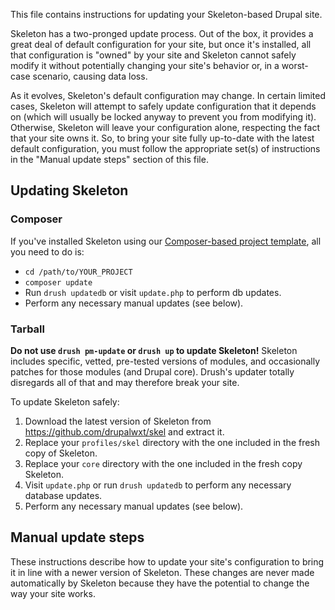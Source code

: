 This file contains instructions for updating your Skeleton-based Drupal site.

Skeleton has a two-pronged update process. Out of the box, it provides a great
deal of default configuration for your site, but once it's installed, all that
configuration is "owned" by your site and Skeleton cannot safely modify it
without potentially changing your site's behavior or, in a worst-case scenario,
causing data loss.

As it evolves, Skeleton's default configuration may change. In certain limited
cases, Skeleton will attempt to safely update configuration that it depends on
(which will usually be locked anyway to prevent you from modifying it).
Otherwise, Skeleton will leave your configuration alone, respecting the fact
that your site owns it. So, to bring your site fully up-to-date with the latest
default configuration, you must follow the appropriate set(s) of instructions in
the "Manual update steps" section of this file.

## Updating Skeleton

### Composer
If you've installed Skeleton using our
[Composer-based project template][wxt-project], all you need to do is:

* ```cd /path/to/YOUR_PROJECT```
* ```composer update```
* Run ```drush updatedb``` or visit ```update.php``` to perform db updates.
* Perform any necessary manual updates (see below).

### Tarball
**Do not use ```drush pm-update``` or ```drush up``` to update Skeleton!**
Skeleton includes specific, vetted, pre-tested versions of modules, and
occasionally patches for those modules (and Drupal core). Drush's updater
totally disregards all of that and may therefore break your site.

To update Skeleton safely:

1. Download the latest version of Skeleton from
   https://github.com/drupalwxt/skel and extract it.
2. Replace your ```profiles/skel``` directory with the one included in the
   fresh copy of Skeleton.
3. Replace your ```core``` directory with the one included in the fresh copy
   Skeleton.
4. Visit ```update.php``` or run ```drush updatedb``` to perform any necessary
   database updates.
5. Perform any necessary manual updates (see below).

## Manual update steps

These instructions describe how to update your site's configuration to bring
it in line with a newer version of Skeleton. These changes are never made
automatically by Skeleton because they have the potential to change the way
your site works.


<!-- Links Referenced -->

[wxt-project]:                https://github.com/drupalwxt/wxt-project
